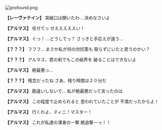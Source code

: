 
![profound.png](../images/backgrounds/profound.png)

**【レーヴァテイン】**
突破口は開いたわ…
決めなさいよ

**【アルマス】**
任せてっ
せえええええい！

**【アルマス】**
ぐっ！
…どうしてっ？
さっきと手応えが違う…

**【？？？】**
フフフ…
まさか私が何の対抗策も
取らずにいたと思うのかい？

**【？？？】**
アルマス、君の剣でもこの結界を
破ることはできないよ

**【アルマス】**
絶最悪っ…

**【？？？】**
残念だったね
さあ、残り時間は２０分だ

**【アルマス】**
勘違いしないで…
私が絶最悪だって言ったのは

**【アルマス】**
この程度で止められると
思われていたことが
不満だったからよ！

**【アルマス】**
行くわよ、ティニ！マスター！

**【アルマス】**
これが私達の渾身の一撃
絶追撃ーっ！！